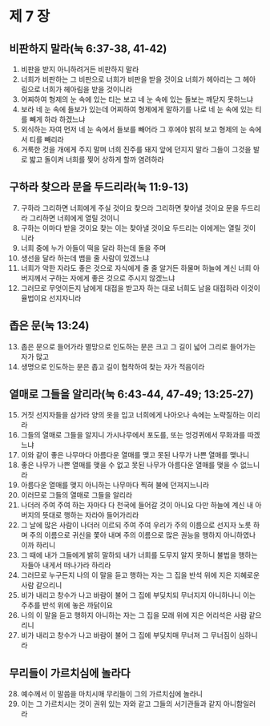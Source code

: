 # 제 7 장

## 비판하지 말라(눅 6:37-38, 41-42)
1. 비판을 받지 아니하려거든 비판하지 말라 
2. 너희가 비판하는 그 비판으로 너희가 비판을 받을 것이요 너희가 헤아리는 그 헤아림으로 너희가 헤아림을 받을 것이니라 
3. 어찌하여 형제의 눈 속에 있는 티는 보고 네 눈 속에 있는 들보는 깨닫지 못하느냐 
4. 보라 네 눈 속에 들보가 있는데 어찌하여 형제에게 말하기를 나로 네 눈 속에 있는 티를 빼게 하라 하겠느냐 
5. 외식하는 자여 먼저 네 눈 속에서 들보를 빼어라 그 후에야 밝히 보고 형제의 눈 속에서 티를 빼리라 
6. 거룩한 것을 개에게 주지 말며 너희 진주를 돼지 앞에 던지지 말라 그들이 그것을 발로 밟고 돌이켜 너희를 찢어 상하게 할까 염려하라 
## 구하라 찾으라 문을 두드리라(눅 11:9-13)
7. 구하라 그리하면 너희에게 주실 것이요 찾으라 그리하면 찾아낼 것이요 문을 두드리라 그리하면 너희에게 열릴 것이니 
8. 구하는 이마다 받을 것이요 찾는 이는 찾아낼 것이요 두드리는 이에게는 열릴 것이니라 
9. 너희 중에 누가 아들이 떡을 달라 하는데 돌을 주며 
10. 생선을 달라 하는데 뱀을 줄 사람이 있겠느냐 
11. 너희가 악한 자라도 좋은 것으로 자식에게 줄 줄 알거든 하물며 하늘에 계신 너희 아버지께서 구하는 자에게 좋은 것으로 주시지 않겠느냐 
12. 그러므로 무엇이든지 남에게 대접을 받고자 하는 대로 너희도 남을 대접하라 이것이 율법이요 선지자니라 
## 좁은 문(눅 13:24)
13. 좁은 문으로 들어가라 멸망으로 인도하는 문은 크고 그 길이 넓어 그리로 들어가는 자가 많고 
14. 생명으로 인도하는 문은 좁고 길이 협착하여 찾는 자가 적음이라 
## 열매로 그들을 알리라(눅 6:43-44, 47-49; 13:25-27)
15. 거짓 선지자들을 삼가라 양의 옷을 입고 너희에게 나아오나 속에는 노략질하는 이리라 
16. 그들의 열매로 그들을 알지니 가시나무에서 포도를, 또는 엉겅퀴에서 무화과를 따겠느냐 
17. 이와 같이 좋은 나무마다 아름다운 열매를 맺고 못된 나무가 나쁜 열매를 맺나니 
18. 좋은 나무가 나쁜 열매를 맺을 수 없고 못된 나무가 아름다운 열매를 맺을 수 없느니라 
19. 아름다운 열매를 맺지 아니하는 나무마다 찍혀 불에 던져지느니라 
20. 이러므로 그들의 열매로 그들을 알리라 
21. 나더러 주여 주여 하는 자마다 다 천국에 들어갈 것이 아니요 다만 하늘에 계신 내 아버지의 뜻대로 행하는 자라야 들어가리라 
22. 그 날에 많은 사람이 나더러 이르되 주여 주여 우리가 주의 이름으로 선지자 노릇 하며 주의 이름으로 귀신을 쫓아 내며 주의 이름으로 많은 권능을 행하지 아니하였나이까 하리니 
23. 그 때에 내가 그들에게 밝히 말하되 내가 너희를 도무지 알지 못하니 불법을 행하는 자들아 내게서 떠나가라 하리라 
24. 그러므로 누구든지 나의 이 말을 듣고 행하는 자는 그 집을 반석 위에 지은 지혜로운 사람 같으리니 
25. 비가 내리고 창수가 나고 바람이 불어 그 집에 부딪치되 무너지지 아니하나니 이는 주추를 반석 위에 놓은 까닭이요 
26. 나의 이 말을 듣고 행하지 아니하는 자는 그 집을 모래 위에 지은 어리석은 사람 같으리니 
27. 비가 내리고 창수가 나고 바람이 불어 그 집에 부딪치매 무너져 그 무너짐이 심하니라 
## 무리들이 가르치심에 놀라다
28. 예수께서 이 말씀을 마치시매 무리들이 그의 가르치심에 놀라니 
29. 이는 그 가르치시는 것이 권위 있는 자와 같고 그들의 서기관들과 같지 아니함일러라


